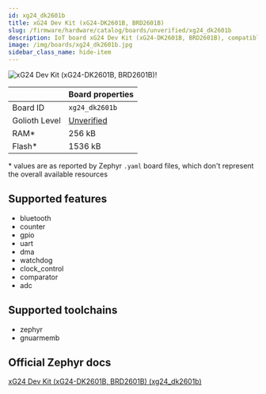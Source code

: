 ```yaml
---
id: xg24_dk2601b
title: xG24 Dev Kit (xG24-DK2601B, BRD2601B)
slug: /firmware/hardware/catalog/boards/unverified/xg24_dk2601b
description: IoT board xG24 Dev Kit (xG24-DK2601B, BRD2601B), compatible with Golioth at unverified level.
image: /img/boards/xg24_dk2601b.jpg
sidebar_class_name: hide-item
---
```


[//]: # (This is an auto-generated file, do not edit! Changes to it will be lost upon re-generation)

![xG24 Dev Kit (xG24-DK2601B, BRD2601B)!](/img/boards/xg24_dk2601b.jpg "xG24 Dev Kit (xG24-DK2601B, BRD2601B)")

|                | Board properties     |
| -------------  | -------------------- |
| Board ID       | `xg24_dk2601b` |
| Golioth Level  | [Unverified](/firmware/hardware#unverified-boards) |
| RAM*           | 256 kB |
| Flash*         | 1536 kB |

\* values are as reported by Zephyr `.yaml` board files, which don't represent the overall available resources



## Supported features

* bluetooth
* counter
* gpio
* uart
* dma
* watchdog
* clock_control
* comparator
* adc

## Supported toolchains

* zephyr
* gnuarmemb

## Official Zephyr docs

[xG24 Dev Kit (xG24-DK2601B, BRD2601B) (xg24_dk2601b)](https://docs.zephyrproject.org/latest/boards/silabs/dev_kits/xg24_dk2601b/doc/index.html)
